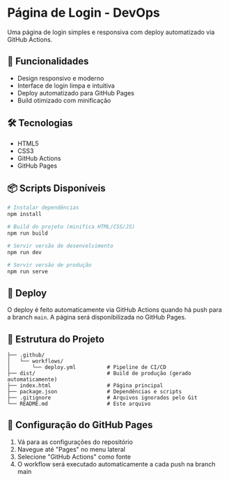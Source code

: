 # Página de Login - DevOps

Uma página de login simples e responsiva com deploy automatizado via GitHub Actions.

## 🚀 Funcionalidades

- Design responsivo e moderno
- Interface de login limpa e intuitiva
- Deploy automatizado para GitHub Pages
- Build otimizado com minificação

## 🛠️ Tecnologias

- HTML5
- CSS3
- GitHub Actions
- GitHub Pages

## 📦 Scripts Disponíveis

```bash
# Instalar dependências
npm install

# Build do projeto (minifica HTML/CSS/JS)
npm run build

# Servir versão de desenvolvimento
npm run dev

# Servir versão de produção
npm run serve
```

## 🚀 Deploy

O deploy é feito automaticamente via GitHub Actions quando há push para a branch `main`. A página será disponibilizada no GitHub Pages.

## 📁 Estrutura do Projeto

```
├── .github/
│   └── workflows/
│       └── deploy.yml          # Pipeline de CI/CD
├── dist/                       # Build de produção (gerado automaticamente)
├── index.html                  # Página principal
├── package.json                # Dependências e scripts
├── .gitignore                  # Arquivos ignorados pelo Git
└── README.md                   # Este arquivo
```

## 🔧 Configuração do GitHub Pages

1. Vá para as configurações do repositório
2. Navegue até "Pages" no menu lateral
3. Selecione "GitHub Actions" como fonte
4. O workflow será executado automaticamente a cada push na branch main
